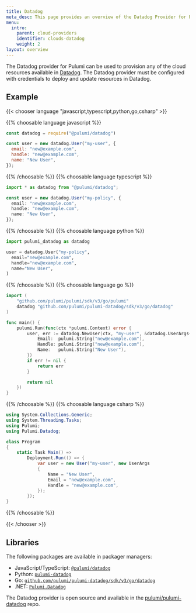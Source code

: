 ```yaml
---
title: Datadog
meta_desc: This page provides an overview of the Datadog Provider for Pulumi.
menu:
  intro:
    parent: cloud-providers
    identifier: clouds-datadog
    weight: 2
layout: overview
---
```


The Datadog provider for Pulumi can be used to provision any of the cloud resources available in [Datadog](https://datadoghq.com/).
The Datadog provider must be configured with credentials to deploy and update resources in Datadog.

## Example

{{< chooser language "javascript,typescript,python,go,csharp" >}}

{{% choosable language javascript %}}

```javascript
const datadog = require("@pulumi/datadog")

const user = new datadog.User("my-user", {
  email: "new@example.com",
  handle: "new@example.com",
  name: "New User",
});
```

{{% /choosable %}}
{{% choosable language typescript %}}

```typescript
import * as datadog from "@pulumi/datadog";

const user = new datadog.User("my-policy", {
  email: "new@example.com",
  handle: "new@example.com",
  name: "New User",
});
```

{{% /choosable %}}
{{% choosable language python %}}

```python
import pulumi_datadog as datadog

user = datadog.User("my-policy",
  email="new@example.com",
  handle="new@example.com",
  name="New User",
)
```

{{% /choosable %}}
{{% choosable language go %}}

```go
import (
	"github.com/pulumi/pulumi/sdk/v3/go/pulumi"
	datadog "github.com/pulumi/pulumi-datadog/sdk/v3/go/datadog"
)

func main() {
	pulumi.Run(func(ctx *pulumi.Context) error {
		user, err := datadog.NewUser(ctx, "my-user", &datadog.UserArgs{
			Email:  pulumi.String("new@example.com"),
			Handle: pulumi.String("new@example.com"),
			Name:   pulumi.String("New User"),
		})
		if err != nil {
			return err
		}

		return nil
	})
}

```

{{% /choosable %}}
{{% choosable language csharp %}}

```csharp
using System.Collections.Generic;
using System.Threading.Tasks;
using Pulumi;
using Pulumi.Datadog;

class Program
{
    static Task Main() =>
        Deployment.Run(() => {
            var user = new User("my-user", new UserArgs
            {
                Name = "New User",
                Email = "new@example.com",
                Handle = "new@example.com",
            });
        });
}
```

{{% /choosable %}}

{{< /chooser >}}

## Libraries

The following packages are available in packager managers:

* JavaScript/TypeScript: [`@pulumi/datadog`](https://www.npmjs.com/package/@pulumi/datadog)
* Python: [`pulumi-datadog`](https://pypi.org/project/pulumi-datadog/)
* Go: [`github.com/pulumi/pulumi-datadog/sdk/v3/go/datadog`](https://github.com/pulumi/pulumi-datadog)
* .NET: [`Pulumi.Datadog`](https://www.nuget.org/packages/Pulumi.Datadog)

The Datadog provider is open source and available in the [pulumi/pulumi-datadog](https://github.com/pulumi/pulumi-datadog) repo.
